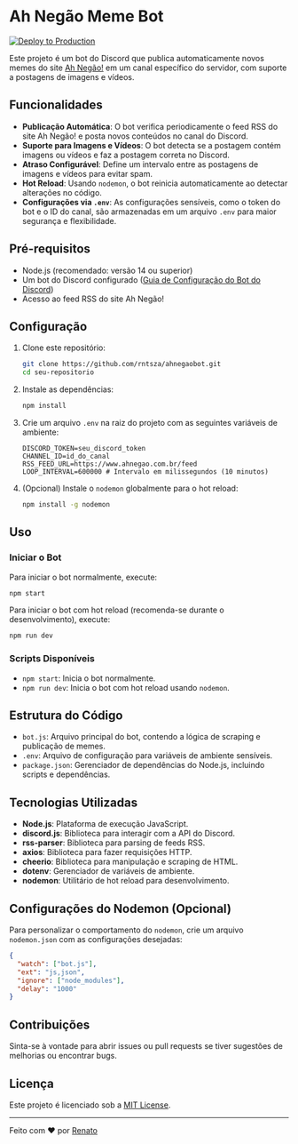 # Ah Negão Meme Bot

[![Deploy to Production](https://github.com/rntsza/ahnegaobot/actions/workflows/main.yml/badge.svg)](https://github.com/rntsza/ahnegaobot/actions/workflows/main.yml)

Este projeto é um bot do Discord que publica automaticamente novos memes do site [Ah Negão!](https://www.ahnegao.com.br) em um canal específico do servidor, com suporte a postagens de imagens e vídeos.

## Funcionalidades

- **Publicação Automática**: O bot verifica periodicamente o feed RSS do site Ah Negão! e posta novos conteúdos no canal do Discord.
- **Suporte para Imagens e Vídeos**: O bot detecta se a postagem contém imagens ou vídeos e faz a postagem correta no Discord.
- **Atraso Configurável**: Define um intervalo entre as postagens de imagens e vídeos para evitar spam.
- **Hot Reload**: Usando `nodemon`, o bot reinicia automaticamente ao detectar alterações no código.
- **Configurações via `.env`**: As configurações sensíveis, como o token do bot e o ID do canal, são armazenadas em um arquivo `.env` para maior segurança e flexibilidade.

## Pré-requisitos

- Node.js (recomendado: versão 14 ou superior)
- Um bot do Discord configurado ([Guia de Configuração do Bot do Discord](https://discord.com/developers/applications))
- Acesso ao feed RSS do site Ah Negão!

## Configuração

1. Clone este repositório:

   ```bash
   git clone https://github.com/rntsza/ahnegaobot.git
   cd seu-repositorio
   ```

2. Instale as dependências:

   ```bash
   npm install
   ```

3. Crie um arquivo `.env` na raiz do projeto com as seguintes variáveis de ambiente:

   ```plaintext
   DISCORD_TOKEN=seu_discord_token
   CHANNEL_ID=id_do_canal
   RSS_FEED_URL=https://www.ahnegao.com.br/feed
   LOOP_INTERVAL=600000 # Intervalo em milissegundos (10 minutos)
   ```

4. (Opcional) Instale o `nodemon` globalmente para o hot reload:

   ```bash
   npm install -g nodemon
   ```

## Uso

### Iniciar o Bot

Para iniciar o bot normalmente, execute:

```bash
npm start
```

Para iniciar o bot com hot reload (recomenda-se durante o desenvolvimento), execute:

```bash
npm run dev
```

### Scripts Disponíveis

- `npm start`: Inicia o bot normalmente.
- `npm run dev`: Inicia o bot com hot reload usando `nodemon`.

## Estrutura do Código

- `bot.js`: Arquivo principal do bot, contendo a lógica de scraping e publicação de memes.
- `.env`: Arquivo de configuração para variáveis de ambiente sensíveis.
- `package.json`: Gerenciador de dependências do Node.js, incluindo scripts e dependências.

## Tecnologias Utilizadas

- **Node.js**: Plataforma de execução JavaScript.
- **discord.js**: Biblioteca para interagir com a API do Discord.
- **rss-parser**: Biblioteca para parsing de feeds RSS.
- **axios**: Biblioteca para fazer requisições HTTP.
- **cheerio**: Biblioteca para manipulação e scraping de HTML.
- **dotenv**: Gerenciador de variáveis de ambiente.
- **nodemon**: Utilitário de hot reload para desenvolvimento.

## Configurações do Nodemon (Opcional)

Para personalizar o comportamento do `nodemon`, crie um arquivo `nodemon.json` com as configurações desejadas:

```json
{
  "watch": ["bot.js"],
  "ext": "js,json",
  "ignore": ["node_modules"],
  "delay": "1000"
}
```

## Contribuições

Sinta-se à vontade para abrir issues ou pull requests se tiver sugestões de melhorias ou encontrar bugs.

## Licença

Este projeto é licenciado sob a [MIT License](LICENSE).

---

Feito com ❤️ por [Renato](https://github.com/rntsza)